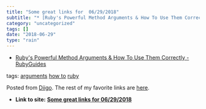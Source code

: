 ```yaml
---
title: "Some great links for  06/29/2018"
subtitle: "* [Ruby's Powerful Method Arguments & How To Use Them Correctly - RubyGuides](<http://www.rubyguides..."
category: "uncategorized"
tags: []
date: "2018-06-29"
type: "rain"
---
```

* [Ruby's Powerful Method Arguments & How To Use Them Correctly - RubyGuides](<http://www.rubyguides.com/2018/06/rubys-method-arguments/>)

tags: [arguments](<https://www.diigo.com/user/pitosalas/arguments>) [how
to](<https://www.diigo.com/user/pitosalas/how to>)
[ruby](<https://www.diigo.com/user/pitosalas/ruby>)

Posted from [Diigo](<https://www.diigo.com>). The rest of my favorite links
are [here](<https://www.diigo.com/user/pitosalas>).


* **Link to site:** **[Some great links for  06/29/2018](None)**